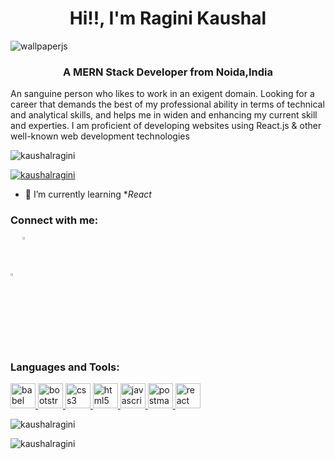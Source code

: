 
**<h1 align="center">Hi!!, I'm Ragini Kaushal </h1>**
![wallpaperjs](https://user-images.githubusercontent.com/110046267/204457516-9798de33-8fe4-417f-8a56-a719a539e3df.jpeg)
<h3 align="center">A MERN Stack Developer from Noida,India</h3>
<p> An sanguine person who likes to work in an exigent domain. Looking for a career that demands the best of my professional ability in terms of technical and analytical skills, and helps me in widen and enhancing my current skill and experties. I am proficient of developing websites using React.js & other well-known web development technologies</p>


<p align="left"> <img src="https://komarev.com/ghpvc/?username=kaushalragini&label=Profile%20views&color=0e75b6&style=flat" alt="kaushalragini" /> </p>

<p align="left"> <a href="https://github.com/ryo-ma/github-profile-trophy"><img src="https://github-profile-trophy.vercel.app/?username=kaushalragini" alt="kaushalragini" /></a> </p>

- 🌱 I’m currently learning **React*

<h3 align="left">Connect with me:</h3>
<p align="left">
  <a href="https://www.linkedin.com/in/ragini-kaushal-7a6975119/" target="_blank"><img width="3%" src="https://cdn-icons-png.flaticon.com/512/174/174857.png"/></a>
<a href="https://codepen.io/kaushalragini" target="blank"><img align="center" src="https://www.svgrepo.com/show/332291/codepen.svg" alt="https://codepen.io/kaushalragini" width="3%" style=margin-bottom=5px/></a>
</p>

<h3 align="left">Languages and Tools:</h3>
<p align="left"> 
  <a href="https://babeljs.io/" target="_blank" rel="noreferrer"> 
    <img src="https://icon2.cleanpng.com/20180425/zdw/kisspng-source-to-source-compiler-javascript-ecmascript-no-that-s-5ae0fb6fe57804.9568572315246938719399.jpg" alt="babel" width="40" height="40"/> 
  </a> 
  <a href="https://getbootstrap.com" target="_blank" rel="noreferrer"> 
    <img src="https://icons.getbootstrap.com/assets/img/icons-hero.png" alt="bootstrap" width="40" height="40"/> 
  </a> 
  <a href="https://www.w3schools.com/css/" target="_blank" rel="noreferrer"> 
    <img src="https://upload.wikimedia.org/wikipedia/commons/thumb/d/d5/CSS3_logo_and_wordmark.svg/1452px-CSS3_logo_and_wordmark.svg.png" alt="css3" width="40" height="40"/> 
  </a> 
  <a href="https://www.w3.org/html/" target="_blank" rel="noreferrer"> 
    <img src="https://png.pngtree.com/png-vector/20190406/ourmid/pngtree-html-file-document-icon-png-image_913761.jpg" alt="html5" width="40" height="40"/> 
  </a> 
  <a href="https://developer.mozilla.org/en-US/docs/Web/JavaScript" target="_blank" rel="noreferrer"> 
    <img src="https://www.freepnglogos.com/uploads/javascript-png/javascript-with-coffee-logo-10.png" alt="javascript" width="40" height="40"/>   </a> 
  <a href="https://postman.com" target="_blank" rel="noreferrer"> 
    <img src="https://www.vectorlogo.zone/logos/getpostman/getpostman-icon.svg" alt="postman" width="40" height="40"/> 
  </a> 
  <a href="https://reactjs.org/" target="_blank" rel="noreferrer"> 
    <img src="https://upload.wikimedia.org/wikipedia/commons/thumb/a/a7/React-icon.svg/2300px-React-icon.svg.png" alt="react" width="40" height="40"/> 
  </a>
</p>

<p><img align="center" src="https://github-readme-stats.vercel.app/api/top-langs?username=kaushalragini&show_icons=true&locale=en&layout=compact" alt="kaushalragini" /></p>

<p><img align="center" src="https://github-readme-streak-stats.herokuapp.com/?user=kaushalragini&" alt="kaushalragini" /></p>

